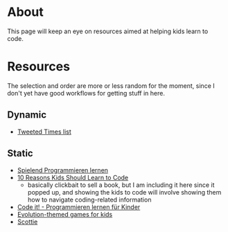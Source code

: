 # About

This page will keep an eye on resources aimed at helping kids learn to code. 

# Resources

The selection and order are more or less random for the moment, since I don't yet have good workflows for getting stuff in here.

## Dynamic

* [Tweeted Times list](http://tweetedtimes.com/v/13253)

## Static

* [Spielend Programmieren lernen](https://open.hpi.de/courses/pythonjunior2015)
* [10 Reasons Kids Should Learn to Code ](http://brianaspinall.com/10-reasons-kids-should-learn-to-code/)
  - basically clickbait to sell a book, but I am including it here since it popped up, and showing the kids to code will involve showing them how to navigate coding-related information 
* [Code it! - Programmieren lernen für Kinder](https://digitale-spielewelten.de/projekte/code-it-programmieren-lernen-fur-kinder/257)
* [Evolution-themed games for kids](https://jessamynperlmutter.wordpress.com/eseb-evolution-kits/)
* [Scottie](https://scottiego.com)
